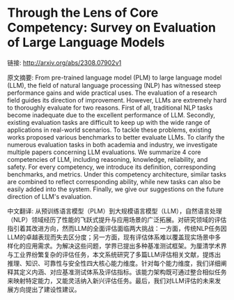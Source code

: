 # Through the Lens of Core Competency: Survey on Evaluation of Large Language Models

链接: http://arxiv.org/abs/2308.07902v1

原文摘要:
From pre-trained language model (PLM) to large language model (LLM), the
field of natural language processing (NLP) has witnessed steep performance
gains and wide practical uses. The evaluation of a research field guides its
direction of improvement. However, LLMs are extremely hard to thoroughly
evaluate for two reasons. First of all, traditional NLP tasks become inadequate
due to the excellent performance of LLM. Secondly, existing evaluation tasks
are difficult to keep up with the wide range of applications in real-world
scenarios. To tackle these problems, existing works proposed various benchmarks
to better evaluate LLMs. To clarify the numerous evaluation tasks in both
academia and industry, we investigate multiple papers concerning LLM
evaluations. We summarize 4 core competencies of LLM, including reasoning,
knowledge, reliability, and safety. For every competency, we introduce its
definition, corresponding benchmarks, and metrics. Under this competency
architecture, similar tasks are combined to reflect corresponding ability,
while new tasks can also be easily added into the system. Finally, we give our
suggestions on the future direction of LLM's evaluation.

中文翻译:
从预训练语言模型（PLM）到大规模语言模型（LLM），自然语言处理（NLP）领域经历了性能的飞跃式提升与应用场景的广泛拓展。对研究领域的评估指引着其改进方向，然而LLM的全面评估面临两大挑战：一方面，传统NLP任务因LLM的卓越表现而失去区分度；另一方面，现有评估体系难以覆盖现实场景中多样化的应用需求。为解决这些问题，学界已提出多种基准测试框架。为厘清学术界与工业界纷繁复杂的评估任务，本文系统研究了多篇LLM评估相关文献，提炼出推理、知识、可靠性与安全性四大核心能力维度。针对每个能力维度，我们详细阐释其定义内涵、对应基准测试体系及评估指标。该能力架构既可通过整合相似任务来映射特定能力，又能灵活纳入新兴评估任务。最后，我们对LLM评估的未来发展方向提出了建设性建议。
